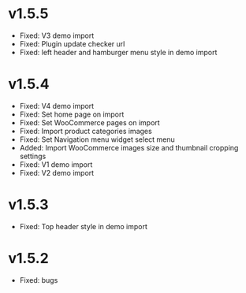 v1.5.5
======
* Fixed: V3 demo import
* Fixed: Plugin update checker url
* Fixed: left header and hamburger menu style in demo import

v1.5.4
======
* Fixed: V4 demo import
* Fixed: Set home page on import
* Fixed: Set WooCommerce pages on import
* Fixed: Import product categories images
* Fixed: Set Navigation menu widget select menu
* Added: Import WooCommerce images size and thumbnail cropping settings
* Fixed: V1 demo import
* Fixed: V2 demo import

v1.5.3
======
* Fixed: Top header style in demo import

v1.5.2
======
* Fixed: bugs